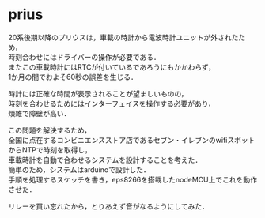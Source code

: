# prius

20系後期以降のプリウスは，車載の時計から電波時計ユニットが外されたため，  
時刻合わせにはドライバーの操作が必要である．  
またこの車載時計にはRTCが付いているであろうにもかかわらず，  
1か月の間でおよそ60秒の誤差を生じる．  

時計には正確な時間が表示されることが望ましいものの，  
時刻を合わせるためにはインターフェイスを操作する必要があり，  
煩雑で障壁が高い．  

この問題を解決するため，  
全国に点在するコンビニエンスストア店であるセブン・イレブンのwifiスポットからNTPで時刻を取得し，  
車載時計を自動で合わせるシステムを設計することを考えた．  
簡単のため，システムはarduinoで設計した．  
手順を処理するスケッチを書き，eps8266を搭載したnodeMCU上でこれを動作させた．  

リレーを買い忘れたから，とりあえず音がなるようにしてみた．  
